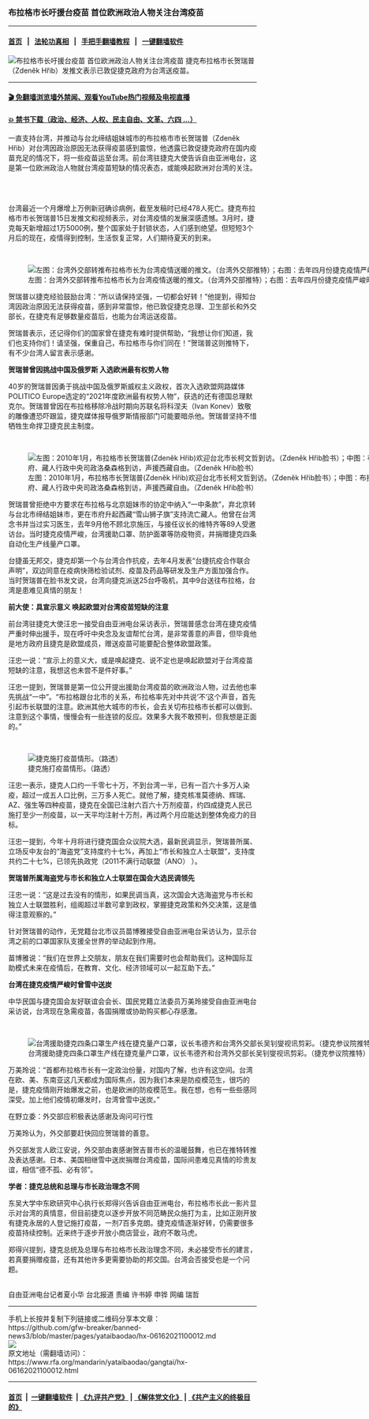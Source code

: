 ### 布拉格市长吁援台疫苗 首位欧洲政治人物关注台湾疫苗
------------------------

#### [首页](https://github.com/gfw-breaker/banned-news3/blob/master/README.md) &nbsp;&nbsp;|&nbsp;&nbsp; [法轮功真相](https://github.com/begood0513/basic/blob/master/README.md)  &nbsp;&nbsp;|&nbsp;&nbsp; [手把手翻墙教程](https://github.com/gfw-breaker/guides/wiki)  &nbsp;&nbsp;|&nbsp;&nbsp; [一键翻墙软件](https://github.com/gfw-breaker/nogfw/blob/master/README.md)  



<div id="headerimg">
 <img alt="布拉格市长吁援台疫苗 首位欧洲政治人物关注台湾疫苗" src="https://www.rfa.org/mandarin/yataibaodao/gangtai/hx-06162021100012.html/@@images/f6d30800-34e9-41a8-a314-7eb08074dc3c.jpeg" title="布拉格市长吁援台疫苗 首位欧洲政治人物关注台湾疫苗"/>
 <span class="lead_image_caption">
  捷克布拉格市长贺瑞普（Zdeněk Hřib）发推文表示已敦促捷克政府为台湾送疫苗。
 </span>
 <!-- zoomattribute -->
</div>

<hr/>


#### [ 🎬  免翻墙浏览墙外禁闻、观看YouTube热门视频及电视直播](https://github.com/gfw-breaker/HelloWorld)

#### [ 💥  禁书下载（政治、经济、人权、民主自由、文革、六四 ...）](https://github.com/gfw-breaker/books/blob/master/README.md)

<div id="storytext">
 <p>
  一直支持台湾，并推动与台北缔结姐妹城市的布拉格市市长贺瑞普（Zdeněk Hřib）对台湾因政治原因无法获得疫苗感到震惊，他透露已敦促捷克政府在国内疫苗充足的情况下，将一些疫苗运至台湾。前台湾驻捷克大使告诉自由亚洲电台，这是第一位欧洲政治人物就台湾疫苗短缺的情况表态，或能唤起欧洲对台湾的关注。
 </p>
 <p>
  <br/>
 </p>
 <p>
  <br/>
  台湾最近一个月爆增上万例新冠确诊病例，截至发稿时已经478人死亡。捷克布拉格市市长贺瑞普15日发推文和视频表示，对台湾疫情的发展深感遗憾。3月时，捷克每天新增超过1万5000例，整个国家处于封锁状态，人们感到绝望。但短短3个月后的现在，疫情得到控制，生活恢复正常，人们期待夏天的到来。
 </p>
 <p>
  <br/>
 </p>
 <p>
  <figure class="image-richtext image-inline captioned" style="width:1500px;">
   <img alt="左图：台湾外交部转推布拉格市长为台湾疫情送暖的推文。（台湾外交部推特）；右图：去年四月份捷克疫情严峻时收到台湾捐赠防疫物资。（Zdeněk Hřib脸书）" src="https://www.rfa.org/mandarin/yataibaodao/gangtai/hx-06162021100012.html/2-3.jpg/@@images/c2a2427e-21ea-4c3b-aa96-acbfcb22952a.jpeg" title="2-3.jpg"/>
   <figcaption class="image-caption">
    左图：台湾外交部转推布拉格市长为台湾疫情送暖的推文。（台湾外交部推特）；右图：去年四月份捷克疫情严峻时收到台湾捐赠防疫物资。（Zdeněk Hřib脸书）
   </figcaption>
   <small>
   </small>
  </figure>
 </p>
 <p>
  贺瑞普以捷克经验鼓励台湾：“所以请保持坚强，一切都会好转！”他提到，得知台湾因政治原因无法获得疫苗，感到非常震惊，他已敦促捷克总理、卫生部长和外交部长，在捷克有足够数量疫苗后，也能为台湾运送疫苗。
 </p>
 <p>
  贺瑞普表示，还记得你们的国家曾在捷克有难时提供帮助，“我想让你们知道，我们也支持你们！请坚强，保重自己，布拉格市与你们同在！”贺瑞普这则推特下，有不少台湾人留言表示感谢。
 </p>
 <p>
  <strong>
   贺瑞普曾因挑战中国及俄罗斯 入选欧洲最有权势人物
  </strong>
 </p>
 <p>
  40岁的贺瑞普因勇于挑战中国及俄罗斯威权主义政权，首次入选欧盟网路媒体POLITICO Europe选定的“2021年度欧洲最有权势人物”，获选的还有德国总理默克尔。贺瑞普曾因在布拉格移除冷战时期向苏联名将科涅夫（Ivan Konev）致敬的雕像遭恐吓跟监，捷克媒体报导俄罗斯情报部门可能要暗杀他。贺瑞普坚持不惜牺牲生命捍卫捷克民主制度。
 </p>
 <p>
  <br/>
 </p>
 <p>
  <figure class="image-richtext image-inline captioned" style="width:1500px;">
   <img alt="左图：2010年1月，布拉格市长贺瑞普(Zdeněk Hřib)欢迎台北市长柯文哲到访。（Zdeněk Hřib脸书）；中图：布拉格市长贺瑞普曾在台湾念书并实习，和台湾有特殊情感。（Zdeněk Hřib脸书）；右图：布拉格市长贺瑞普曾邀请时任西藏流亡政府、藏人行政中央司政洛桑森格到访，声援西藏自由。（Zdeněk Hřib脸书）" src="https://www.rfa.org/mandarin/yataibaodao/gangtai/hx-06162021100012.html/7-8.jpg/@@images/9636f1dd-adc3-4a9e-927f-6495f2c2d779.jpeg" title="7-8.jpg"/>
   <figcaption class="image-caption">
    左图：2010年1月，布拉格市长贺瑞普(Zdeněk Hřib)欢迎台北市长柯文哲到访。（Zdeněk Hřib脸书）；中图：布拉格市长贺瑞普曾在台湾念书并实习，和台湾有特殊情感。（Zdeněk Hřib脸书）；右图：布拉格市长贺瑞普曾邀请时任西藏流亡政府、藏人行政中央司政洛桑森格到访，声援西藏自由。（Zdeněk Hřib脸书）
   </figcaption>
   <small>
   </small>
  </figure>
 </p>
 <p>
  贺瑞普曾拒绝中方要求在布拉格与北京姐妹市的协定中纳入“一中条款”，弃北京转与台北市缔结姐妹市，更在市府升起西藏“雪山狮子旗”支持流亡藏人。他曾在台湾念书并当过实习医生，去年9月他不顾北京施压，与接任议长的维特齐等89人受邀访台。当时捷克疫情严峻，台湾援助口罩、防护面罩等防疫物资，并捐赠捷克四条自动化生产线量产口罩。
 </p>
 <p>
  台捷虽无邦交，捷克却第一个与台湾合作抗疫，去年4月发表“台捷抗疫合作联合声明”，双边同意在疫病快筛检验试剂、疫苗及药品等研发及生产方面加强合作。当时贺瑞普在脸书发文说，台湾向捷克派送25台呼吸机，其中9台送往布拉格，台湾是患难见真情的朋友！
 </p>
 <p>
  <strong>
   前大使：具宣示意义 唤起欧盟对台湾疫苗短缺的注意
  </strong>
 </p>
 <p>
  前台湾驻捷克大使汪忠一接受自由亚洲电台采访表示，贺瑞普感念台湾在捷克疫情严重时伸出援手，现在呼吁中央念及友谊帮忙台湾，是非常善意的声音，但毕竟他是地方政府且捷克是欧盟成员，赠送疫苗可能要配合整体欧盟政策。
 </p>
 <p>
  汪忠一说：“宣示上的意义大，或是唤起捷克、说不定也是唤起欧盟对于台湾疫苗短缺的注意，我想这也未尝不是件好事。”
 </p>
 <p>
  汪忠一提到，贺瑞普是第一位公开提出援助台湾疫苗的欧洲政治人物，过去他也率先挑战“一中”。“布拉格跟台北市的关系，布拉格率先对中共说‘不’这个声音，首先引起市长联盟的注意。欧洲其他大城市的市长，会去关切布拉格市长都可以做到、注意到这个事情，慢慢会有一些连锁的反应。效果多大我不敢预判，但我想是正面的。”
 </p>
 <p>
  <br/>
 </p>
 <p>
  <figure class="image-richtext image-inline captioned" style="width:1500px;">
   <img alt="捷克施打疫苗情形。（路透）" src="https://www.rfa.org/mandarin/yataibaodao/gangtai/hx-06162021100012.html/5.jpg/@@images/b0df2bbf-f10b-445d-a136-7c05ddc7629a.jpeg" title="5.jpg"/>
   <figcaption class="image-caption">
    捷克施打疫苗情形。（路透）
   </figcaption>
   <small>
   </small>
  </figure>
 </p>
 <p>
  汪忠一表示，捷克人口约一千零七十万，不到台湾一半，已有一百六十多万人染疫，超过一成五人口比例，三万多人死亡。就他了解，捷克核准莫德纳、辉瑞、AZ、强生等四种疫苗，捷克在全国已注射六百六十万剂疫苗，约四成捷克人民已施打至少一剂疫苗，以一天平均注射十万剂，再过两个月应能达到整体免疫力的目标。
 </p>
 <p>
  汪忠一提到，今年十月将进行捷克国会众议院大选，最新民调显示，贺瑞普所属、立场反中友台的“海盗党”支持度约十七%，再加上“市长和独立人士联盟”，支持度共约二十七%，已领先执政党（2011不满行动联盟（ANO） ）。
 </p>
 <p>
  <strong>
   贺瑞普所属海盗党与市长和独立人士联盟在国会大选民调领先
  </strong>
 </p>
 <p>
  汪忠一说：“这是过去没有的情形，如果民调当真，这次国会大选海盗党与市长和独立人士联盟胜利，组阁超过半数可拿到政权，掌握捷克政策和外交决策，这是值得注意观察的。”
 </p>
 <p>
  针对贺瑞普的动作，无党籍台北市议员苗博雅接受自由亚洲电台采访认为，显示台湾之前的口罩国家队支援全世界的举动起到作用。
 </p>
 <p>
  苗博雅说：“我们在世界上交朋友，朋友在我们需要时也会帮助我们。这种国际互助模式未来在疫情后，在教育、文化、经济领域可以一起互助下去。”
 </p>
 <p>
  <strong>
   台湾在捷克疫情严峻时曾雪中送炭
  </strong>
 </p>
 <p>
  中华民国与捷克国会友好联谊会会长、国民党籍立法委员万美玲接受自由亚洲电台采访说，台湾现在急需疫苗，各国捐赠或协助购买都心存感激。
 </p>
 <p>
  <br/>
 </p>
 <p>
  <figure class="image-richtext image-inline captioned" style="width:1500px;">
   <img alt="台湾援助捷克四条口罩生产线在捷克量产口罩，议长韦德齐和台湾外交部长吴钊燮视讯剪彩。（捷克参议院推特）" src="https://www.rfa.org/mandarin/yataibaodao/gangtai/hx-06162021100012.html/4.jpg/@@images/40a5de4b-a7fe-415e-ba1f-11a4ae83d4a8.jpeg" title="4.jpg"/>
   <figcaption class="image-caption">
    台湾援助捷克四条口罩生产线在捷克量产口罩，议长韦德齐和台湾外交部长吴钊燮视讯剪彩。（捷克参议院推特）
   </figcaption>
   <small>
   </small>
  </figure>
 </p>
 <p>
  万美玲说：“首都布拉格市长有一定政治份量，对国内了解，也许有这空间。台湾在欧、美、东南亚这几天都成为国际焦点，因为我们本来是防疫模范生，很巧的是，捷克疫情刚开始爆发之前，也是欧洲的防疫模范生。我在想，也有一些些感同深受。加上他们疫情初爆发时，台湾曾雪中送炭。”
 </p>
 <p>
  在野立委：外交部应积极表达感谢及询问可行性
 </p>
 <p>
  万美玲认为，外交部要赶快回应贺瑞普的善意。
 </p>
 <p>
  外交部发言人欧江安说，外交部由衷感谢贺吉普市长的温暖鼓舞，也已在推特转推及表达感谢。日本、美国相继雪中送炭捐赠台湾疫苗，国际间患难见真情的珍贵友谊，相信“德不孤、必有邻”。
 </p>
 <p>
  <strong>
   学者：捷克总统和总理与市长政治理念不同
  </strong>
 </p>
 <p>
  东吴大学中东欧研究中心执行长郑得兴告诉自由亚洲电台，布拉格市长此一影片显示对台湾的真情意，但目前捷克以逐步开放不同范畴民众施打为主，比如正刚开放有捷克永居的人登记施打疫苗，一剂7百多克朗。捷克疫情逐渐好转，仍需要很多疫苗持续控制。近来终于逐步开放小商店营业，政府不敢马虎。
 </p>
 <p>
  郑得兴提到，捷克总统及总理与布拉格市长政治理念不同，未必接受市长的建言，若真要捐赠疫苗，还有其他许多更需要协助的邦交国。台湾会否接受也是一个问题。
 </p>
 <p>
  <br/>
  自由亚洲电台记者夏小华 台北报道 责编 许书婷 申铧 网编 瑞哲
 </p>
</div>

<hr/>
手机上长按并复制下列链接或二维码分享本文章：<br/>
https://github.com/gfw-breaker/banned-news3/blob/master/pages/yataibaodao/hx-06162021100012.md <br/>
<a href='https://github.com/gfw-breaker/banned-news3/blob/master/pages/yataibaodao/hx-06162021100012.md'><img src='https://github.com/gfw-breaker/banned-news3/blob/master/pages/yataibaodao/hx-06162021100012.md.png'/></a> <br/>
原文地址（需翻墙访问）：https://www.rfa.org/mandarin/yataibaodao/gangtai/hx-06162021100012.html


------------------------
#### [首页](https://github.com/gfw-breaker/banned-news3/blob/master/README.md) &nbsp;|&nbsp; [一键翻墙软件](https://github.com/gfw-breaker/nogfw/blob/master/README.md) &nbsp;| [《九评共产党》](https://github.com/gfw-breaker/9ping.md/blob/master/README.md#九评之一评共产党是什么) | [《解体党文化》](https://github.com/gfw-breaker/jtdwh.md/blob/master/README.md) | [《共产主义的终极目的》](https://github.com/gfw-breaker/gczydzjmd.md/blob/master/README.md)


<img src='http://gfw-breaker.win/banned-news3/pages/yataibaodao/hx-06162021100012.md' width='0px' height='0px'/>